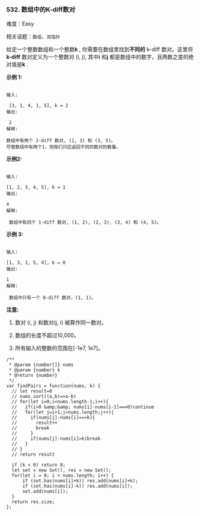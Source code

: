 ### 532. 数组中的K-diff数对

难度：Easy

相关话题：`数组`、`双指针`

给定一个整数数组和一个整数**k** , 你需要在数组里找到**不同的** k-diff 数对。这里将**k-diff** 数对定义为一个整数对 (i, j), 其中**i** 和**j** 都是数组中的数字，且两数之差的绝对值是**k** .



**示例 1:** 



```

输入:

 [3, 1, 4, 1, 5], k = 2
输出:

 2
解释:

数组中有两个 2-diff 数对, (1, 3) 和 (3, 5)。
尽管数组中有两个1，但我们只应返回不同的数对的数量。
```


**示例2:** 



```

输入:

[1, 2, 3, 4, 5], k = 1
输出:

4
解释:

 数组中有四个 1-diff 数对, (1, 2), (2, 3), (3, 4) 和 (4, 5)。
```


**示例 3:** 



```

输入:

[1, 3, 1, 5, 4], k = 0
输出:

1
解释:

 数组中只有一个 0-diff 数对，(1, 1)。
```


**注意:** 




1. 数对 (i, j) 和数对(j, i) 被算作同一数对。

2. 数组的长度不超过10,000。

3. 所有输入的整数的范围在[-1e7, 1e7]。




```
/**
 * @param {number[]} nums
 * @param {number} k
 * @return {number}
 */
var findPairs = function(nums, k) {
  // let result=0
  // nums.sort((a,b)=>a-b)
  // for(let i=0;i<nums.length-1;i++){
  //   if(i>0 &amp;&amp; nums[i]-nums[i-1]===0)continue
  //   for(let j=i+1;j<nums.length;j++){
  //     if(nums[j]-nums[i]===k){
  //       result++
  //       break
  //     }
  //     if(nums[j]-nums[i]>k)break
  //   }
  // }
  // return result
  
  if (k < 0) return 0;
  let set = new Set(), res = new Set();
  for(let i = 0; i < nums.length; i++) {
      if (set.has(nums[i]+k)) res.add(nums[i]+k);
      if (set.has(nums[i]-k)) res.add(nums[i]);
      set.add(nums[i]);
  }
  return res.size;
};
```

